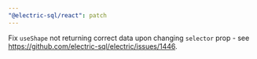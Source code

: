 ```yaml
---
"@electric-sql/react": patch
---
```


Fix `useShape` not returning correct data upon changing `selector` prop - see https://github.com/electric-sql/electric/issues/1446.
